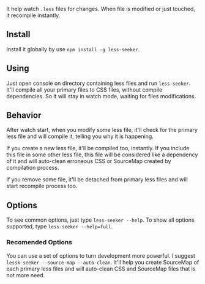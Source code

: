 It help watch `.less` files for changes. When file is modified or just touched, it recompile instantly.

## Install

Install it globally by use `npm install -g less-seeker`.

## Using

Just open console on directory containing less files and run `less-seeker`. It'll compile all your primary files to CSS files, without compile dependencies. So it will stay in watch mode, waiting for files modifications.

## Behavior

After watch start, when you modify some less file, it'll check for the primary less file and will compile it, telling you why it is happening.

If you create a new less file, it'll be compiled too, instantly. If you include this file in some other less file, this file will be considered like a dependency of it and will auto-clean erroneous CSS or SourceMap created by compilation process.

If you remove some file, it'll be detached from primary less files and will start recompile process too.

## Options

To see common options, just type `less-seeker --help`. To show all options supported, type `less-seeker --help=full`.

### Recomended Options

You can use a set of options to turn development more powerful. I suggest `lessk-seeker --source-map --auto-clean`. It'll help you create SourceMap of each primary less files and will auto-clean CSS and SourceMap files that is not more need.
